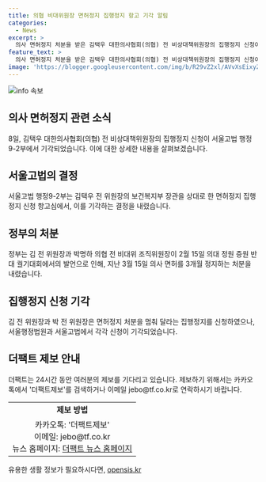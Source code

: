 ```yaml
---
title: 의협 비대위원장 면허정지 집행정지 항고 기각 알림
categories:
  - News
excerpt: >
  의사 면허정지 처분을 받은 김택우 대한의사협회(의협) 전 비상대책위원장의 집행정지 신청이 2심에서 다시 기각됐다. 서울고법 행정9-2부는 보건복지부 장관을 상대로 낸 면허정지 집행정지 신청 항고심에서 기각 결정했다. 박명하 의협 전 비대위 조직위원장과의 관련도 언급되었는데, 관련 소송들이 기각되었다. 3개월의 의사 면허정지 처분에 대한 논란이 확산되고 있다.
feature_text: >
  의사 면허정지 처분을 받은 김택우 대한의사협회(의협) 전 비상대책위원장의 집행정지 신청이 2심에서 다시 기각됐다. 서울고법 행정9-2부는 보건복지부 장관을 상대로 낸 면허정지 집행정지 신청 항고심에서 기각 결정했다. 박명하 의협 전 비대위 조직위원장과의 관련도 언급되었는데, 관련 소송들이 기각되었다. 3개월의 의사 면허정지 처분에 대한 논란이 확산되고 있다.
image: 'https://blogger.googleusercontent.com/img/b/R29vZ2xl/AVvXsEixyZcFfHzMRdzZMjFBmAUKJYCLCGyLL1o632UiGVXcaFdKo_bkvkuCioo0uUKlGfBVcT3P84aROyZIXSBEx3Aw5nCQ3pTgDom1WDC4m8eifvWiAmWEEVb4x6G_l8C0QH225ldMjyaFvpxGEBGNO37VmDTDMHGhJPq73UglMfDca1-0aw/s1600/blogspot.png'
---
```


<p><img src="https://blogger.googleusercontent.com/img/b/R29vZ2xl/AVvXsEixyZcFfHzMRdzZMjFBmAUKJYCLCGyLL1o632UiGVXcaFdKo_bkvkuCioo0uUKlGfBVcT3P84aROyZIXSBEx3Aw5nCQ3pTgDom1WDC4m8eifvWiAmWEEVb4x6G_l8C0QH225ldMjyaFvpxGEBGNO37VmDTDMHGhJPq73UglMfDca1-0aw/s1600/blogspot.png" alt="info 속보" /></p>

<h2 data-ke-size="size26">의사 면허정지 관련 소식</h2>

<p data-ke-size="size16">8일, 김택우 대한의사협회(의협) 전 비상대책위원장의 집행정지 신청이 서울고법 행정9-2부에서 기각되었습니다. 이에 대한 상세한 내용을 살펴보겠습니다.</p>

<h2 data-ke-size="size24">서울고법의 결정</h2>

<p data-ke-size="size16">서울고법 행정9-2부는 김택우 전 위원장의 보건복지부 장관을 상대로 한 면허정지 집행정지 신청 항고심에서, 이를 기각하는 결정을 내렸습니다.</p>

<h2 data-ke-size="size24">정부의 처분</h2>

<p data-ke-size="size16">정부는 김 전 위원장과 박명하 의협 전 비대위 조직위원장이 2월 15일 의대 정원 증원 반대 궐기대회에서의 발언으로 인해, 지난 3월 15일 의사 면허를 3개월 정지하는 처분을 내렸습니다.</p>

<h2 data-ke-size="size24">집행정지 신청 기각</h2>

<p data-ke-size="size16">김 전 위원장과 박 전 위원장은 면허정지 처분을 멈춰 달라는 집행정지를 신청하였으나, 서울행정법원과 서울고법에서 각각 신청이 기각되었습니다.</p>

<h2 data-ke-size="size24">더팩트 제보 안내</h2>

<p data-ke-size="size16">더팩트는 24시간 동안 여러분의 제보를 기다리고 있습니다. 제보하기 위해서는 카카오톡에서 '더팩트제보'를 검색하거나 이메일 jebo@tf.co.kr로 연락하시기 바랍니다.</p>

<table>
  <tr>
    <td style="text-align: center; height: 17px;"><b>제보 방법</b></td>
  </tr>
  <tr>
    <td style="text-align: center; height: 17px;">카카오톡: '더팩트제보'<br>이메일: jebo@tf.co.kr<br>뉴스 홈페이지: <a href="http://talk.tf.co.kr/bbs/report/write">더팩트 뉴스 홈페이지</a></td>
  </tr>
</table>
유용한 생활 정보가 필요하시다면, <a href="https://opensis.kr" rel="dofollow">opensis.kr</a>


